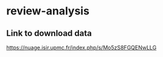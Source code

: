 # review-analysis

## Link to download data

<https://nuage.isir.upmc.fr/index.php/s/Mo5zS8FGQENwLLG>
